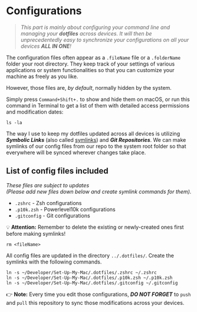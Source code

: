 # Configurations

> _This part is mainly about configuring your command line and managing your __dotfiles__ across devices. It will then be unprecedentedly easy to synchronize your configurations on all your devices __ALL IN ONE__!_

The configuration files often appear as a `.fileName` file or a `.folderName` folder your root directory. They keep track of your settings of various applications or system functionalities so that you can customize your machine as freely as you like. 

However, those files are, _by default_, normally hidden by the system.

Simply press `Command+Shift+.` to show and hide them on macOS, or run this command in Terminal to get a list of them with detailed access permissions and modification dates:

```
ls -la
```

The way I use to keep my dotfiles updated across all devices is utilizing **_Symbolic Links_** (also called [symlinks](https://www.freecodecamp.org/news/symlink-tutorial-in-linux-how-to-create-and-remove-a-symbolic-link/)) and **_Git Repositories_**. We can make symlinks of our config files from our repo to the system root folder so that everywhere will be synced wherever changes take place.

## List of config files included

_These files are subject to updates_ \
_(Please add new files down below and create symlink commands for them)._

- `.zshrc` - Zsh configurations
- `.p10k.zsh` - Powerlevel10k configurations
- `.gitconfig` - Git configurations

💡 __Attention:__ Remember to delete the existing or newly-created ones first before making symlinks!

```
rm <fileName>
```

All config files are updated in the directory `../.dotfiles/`. Create the symlinks with the following commands.

```
ln -s ~/Developer/Set-Up-My-Mac/.dotfiles/.zshrc ~/.zshrc
ln -s ~/Developer/Set-Up-My-Mac/.dotfiles/.p10k.zsh ~/.p10k.zsh
ln -s ~/Developer/Set-Up-My-Mac/.dotfiles/.gitconfig ~/.gitconfig
```

👉 __Note:__ Every time you edit those configurations, **_DO NOT FORGET_** to `push` and `pull` this repository to sync those modifications across your devices.
